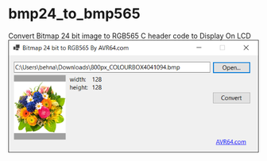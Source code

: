 # bmp24_to_bmp565
Convert Bitmap 24 bit image to RGB565 C header code to Display On LCD 
![alt text](https://github.com/Behnamzaki/bmp24_to_bmp565/blob/master/scr1.png?raw=true) 
